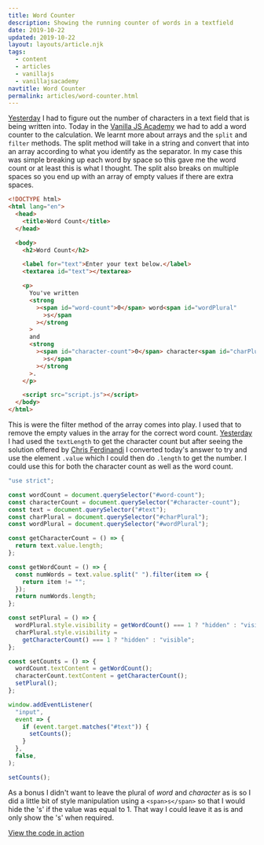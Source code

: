```yaml
---
title: Word Counter
description: Showing the running counter of words in a textfield
date: 2019-10-22
updated: 2019-10-22
layout: layouts/article.njk
tags:
  - content
  - articles
  - vanillajs
  - vanillajsacademy
navtitle: Word Counter
permalink: articles/word-counter.html
---
```


[Yesterday](/articles/character-counter.html) I had to figure out the number of characters in a text field that is being written into. Today in the [Vanilla JS Academy](https://vanillajsacademy.com) we had to add a word counter to the calculation. We learnt more about arrays and the `split` and `filter` methods. The split method will take in a string and convert that into an array according to what you identify as the separator. In my case this was simple breaking up each word by space so this gave me the word count or at least this is what I thought. The split also breaks on multiple spaces so you end up with an array of empty values if there are extra spaces.

```html
<!DOCTYPE html>
<html lang="en">
  <head>
    <title>Word Count</title>
  </head>

  <body>
    <h2>Word Count</h2>

    <label for="text">Enter your text below.</label>
    <textarea id="text"></textarea>

    <p>
      You've written
      <strong
        ><span id="word-count">0</span> word<span id="wordPlural"
          >s</span
        ></strong
      >
      and
      <strong
        ><span id="character-count">0</span> character<span id="charPlural"
          >s</span
        ></strong
      >.
    </p>

    <script src="script.js"></script>
  </body>
</html>
```

This is were the filter method of the array comes into play. I used that to remove the empty values in the array for the correct word count. [Yesterday](/articles/character-counter.html) I had used the `textLength` to get the character count but after seeing the solution offered by [Chris Ferdinandi](https://gomakethings.com/) I converted today's answer to try and use the element `.value` which I could then do `.length` to get the number. I could use this for both the character count as well as the word count.

```js
"use strict";

const wordCount = document.querySelector("#word-count");
const characterCount = document.querySelector("#character-count");
const text = document.querySelector("#text");
const charPlural = document.querySelector("#charPlural");
const wordPlural = document.querySelector("#wordPlural");

const getCharacterCount = () => {
  return text.value.length;
};

const getWordCount = () => {
  const numWords = text.value.split(" ").filter(item => {
    return item != "";
  });
  return numWords.length;
};

const setPlural = () => {
  wordPlural.style.visibility = getWordCount() === 1 ? "hidden" : "visible";
  charPlural.style.visibility =
    getCharacterCount() === 1 ? "hidden" : "visible";
};

const setCounts = () => {
  wordCount.textContent = getWordCount();
  characterCount.textContent = getCharacterCount();
  setPlural();
};

window.addEventListener(
  "input",
  event => {
    if (event.target.matches("#text")) {
      setCounts();
    }
  },
  false,
);

setCounts();
```

As a bonus I didn't want to leave the plural of _word_ and _character_ as is so I did a little bit of style manipulation using a `<span>s</span>` so that I would hide the 's' if the value was equal to 1. That way I could leave it as is and only show the 's' when required.

[View the code in action](https://bikingbadger.github.io/vanilla-academy/projects/word-count/)

